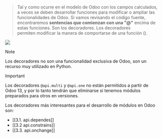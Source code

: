 > Tal y como ocurre en el modelo de Odoo con los campos calculados, a veces se deben desarrollar funciones para modificar o ampliar las funcionalidades de Odoo. Si vamos revisando el código fuente, encontraremos **sentencias que comienzan con una "@"** encima de estas funciones. Son los decoradores. Los decoradores permiten modificar la manera de comportarse de una función ().

![](https://ioc.xtec.cat/materials/FP/Recursos/fp_dam_m10_/web/fp_dam_m10_htmlindex/WebContent/u2/media/64.png)


> [!NOTE]
> Los decoradores no son una funcionalidad exclusiva de Odoo, son un recurso muy utilizado en Python.

> [!IMPORTANT]
>Los decoradores `@api.multi` y `@api.one` no están permitidos a partir de Odoo 13, y por lo tanto tendrán que eliminarse si tenemos módulos preparados para otros en versiones.

Los decoradores más interesantes para el desarrollo de módulos en Odoo son:
- [[3.1. api.dependes]]
- [[3.2 api.constrains]]
- [[3.3. api.onchange]]
